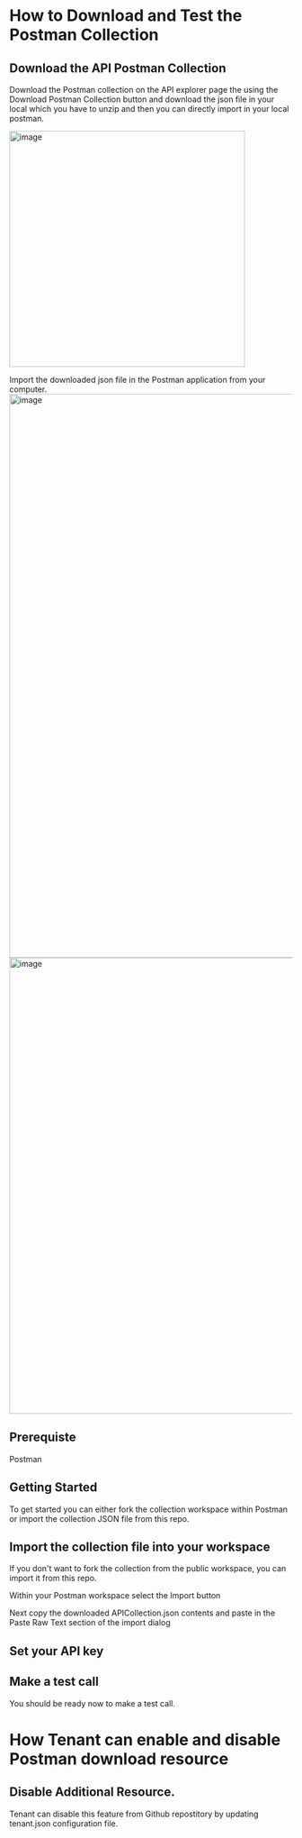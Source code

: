 # How to Download and Test the Postman Collection

## Download the API Postman Collection
Download the Postman collection on the API explorer page the using the Download Postman Collection button and download the json file in your local which you have to unzip and then you can directly import in your local postman.

<img width="419" alt="image" src="https://user-images.githubusercontent.com/87097017/168697951-d00b6965-7858-4864-8b9d-03c6a4330e16.png">

Import the downloaded json file in the Postman application from your computer.
<img width="1001" alt="image" src="https://user-images.githubusercontent.com/87097017/169099959-97cae31b-7185-4319-b941-f6859eaeab56.png">
<img width="810" alt="image" src="https://user-images.githubusercontent.com/87097017/169101196-bd64a170-5c4d-4247-8263-b1312a24d223.png">



## Prerequiste
Postman

## Getting Started
To get started you can either fork the collection workspace within Postman or import the collection JSON file from this repo.

## Import the collection file into your workspace
If you don't want to fork the collection from the public workspace, you can import it from this repo.

Within your Postman workspace select the Import button

Next copy the downloaded APICollection.json contents and paste in the Paste Raw Text section of the import dialog

## Set your API key

## Make a test call
You should be ready now to make a test call. 



# How Tenant can enable and disable Postman download resource

## Disable Additional Resource.
Tenant can disable this feature from Github repostitory by updating tenant.json configuration file. 


